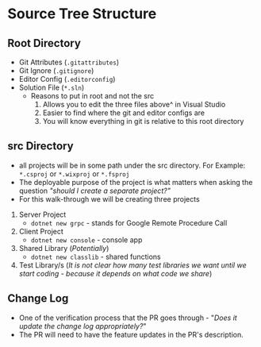 # Source Tree Structure 

## Root Directory
 - Git Attributes (`.gitattributes`)
 - Git Ignore (`.gitignore`)
 - Editor Config (`.editorconfig`)
 - Solution File (`*.sln`)
    - Reasons to put in root and not the src
      1. Allows you to edit the three files above^ in Visual Studio
      2. Easier to find where the git and editor configs are
      3. You will know everything in git is relative to this root directory

 ## src Directory
 - all projects will be in some path under the src directory. For Example: `*.csproj` or `*.wixproj` or `*.fsproj`
 - The deployable purpose of the project is what matters when asking the question *"should I create a separate project?"*
 - For this walk-through we will be creating three projects
 1. Server Project 
    - `dotnet new grpc` - stands for Google Remote Procedure Call
 2. Client Project
    - `dotnet new console` - console app
 3. Shared Library (*Potentially*)
    - `dotnet new classlib` - shared functions
 4. Test Library/s (*It is not clear how many test libraries we want until we start coding - because it depends on what code we share*)

 ## Change Log
 - One of the verification process that the PR goes through - "*Does it update the change log appropriately?*"
 - The PR will need to have the feature updates in the PR's description.
